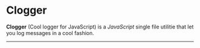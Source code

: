 # Clogger

**Clogger** (Cool logger for JavaScript) is a *JavaScript* single file utilitie that let you log messages in a cool fashion.

---

